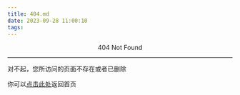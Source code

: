 ```yaml
---
title: 404.md
date: 2023-09-28 11:00:10
tags:
---
```


<center>404 Not Found</center>

---

对不起，您所访问的页面不存在或者已删除

你可以[点击此处](https://phantom0718.github.io/)返回首页

